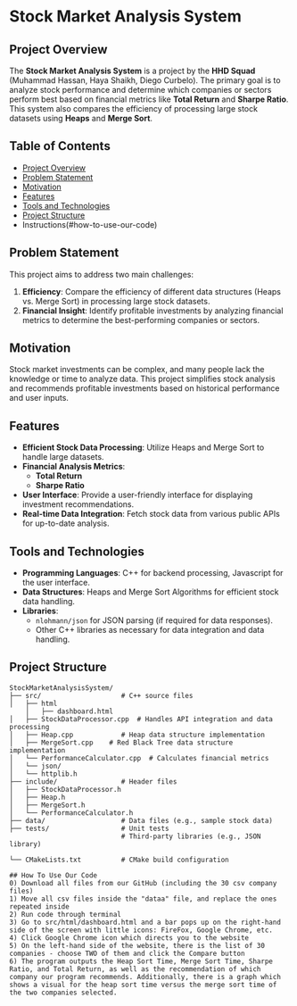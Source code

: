 # Stock Market Analysis System

## Project Overview

The **Stock Market Analysis System** is a project by the **HHD Squad** (Muhammad Hassan, Haya Shaikh, Diego Curbelo). The primary goal is to analyze stock performance and determine which companies or sectors perform best based on financial metrics like **Total Return** and **Sharpe Ratio**. This system also compares the efficiency of processing large stock datasets using **Heaps** and **Merge Sort**.

## Table of Contents

- [Project Overview](#project-overview)
- [Problem Statement](#problem-statement)
- [Motivation](#motivation)
- [Features](#features)
- [Tools and Technologies](#tools-and-technologies)
- [Project Structure](#project-structure)
- Instructions(#how-to-use-our-code)

## Problem Statement

This project aims to address two main challenges:
1. **Efficiency**: Compare the efficiency of different data structures (Heaps vs. Merge Sort) in processing large stock datasets.
2. **Financial Insight**: Identify profitable investments by analyzing financial metrics to determine the best-performing companies or sectors.

## Motivation

Stock market investments can be complex, and many people lack the knowledge or time to analyze data. This project simplifies stock analysis and recommends profitable investments based on historical performance and user inputs.

## Features

- **Efficient Stock Data Processing**: Utilize Heaps and Merge Sort to handle large datasets.
- **Financial Analysis Metrics**:
  - **Total Return**
  - **Sharpe Ratio**
- **User Interface**: Provide a user-friendly interface for displaying investment recommendations.
- **Real-time Data Integration**: Fetch stock data from various public APIs for up-to-date analysis.

## Tools and Technologies

- **Programming Languages**: C++ for backend processing, Javascript for the user interface.
- **Data Structures**: Heaps and Merge Sort Algorithms for efficient stock data handling.
- **Libraries**:
  - `nlohmann/json` for JSON parsing (if required for data responses).
  - Other C++ libraries as necessary for data integration and data handling.

## Project Structure

```plaintext
StockMarketAnalysisSystem/
├── src/                    # C++ source files
│   ├── html
    │   ├── dashboard.html
│   ├── StockDataProcessor.cpp  # Handles API integration and data processing
│   ├── Heap.cpp            # Heap data structure implementation
│   ├── MergeSort.cpp    # Red Black Tree data structure implementation
│   └── PerformanceCalculator.cpp  # Calculates financial metrics
│   └── json/               
│   └── httplib.h
├── include/                # Header files
│   ├── StockDataProcessor.h
│   ├── Heap.h
│   ├── MergeSort.h
│   └── PerformanceCalculator.h
├── data/                   # Data files (e.g., sample stock data)
├── tests/                  # Unit tests
                            # Third-party libraries (e.g., JSON library)

└── CMakeLists.txt          # CMake build configuration

## How To Use Our Code
0) Download all files from our GitHub (including the 30 csv company files)
1) Move all csv files inside the "dataa" file, and replace the ones repeated inside
2) Run code through terminal
3) Go to src/html/dashboard.html and a bar pops up on the right-hand side of the screen with little icons: FireFox, Google Chrome, etc.
4) Click Google Chrome icon which directs you to the website
5) On the left-hand side of the website, there is the list of 30 companies - choose TWO of them and click the Compare button
6) The program outputs the Heap Sort Time, Merge Sort Time, Sharpe Ratio, and Total Return, as well as the recommendation of which company our program recommends. Additionally, there is a graph which shows a visual for the heap sort time versus the merge sort time of the two companies selected.
